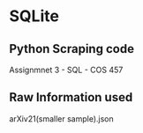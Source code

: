 # SQLite
## Python Scraping code
Assignmnet 3 - SQL - COS 457

## Raw Information used
arXiv21(smaller sample).json
